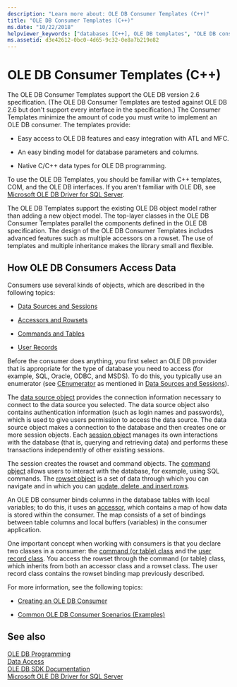 ```yaml
---
description: "Learn more about: OLE DB Consumer Templates (C++)"
title: "OLE DB Consumer Templates (C++)"
ms.date: "10/22/2018"
helpviewer_keywords: ["databases [C++], OLE DB templates", "OLE DB consumers [C++], data access", "OLE DB consumer templates [C++]", "databases [C++], consumers"]
ms.assetid: d3e42612-0bc0-4d65-9c32-0e8a7b219e82
---
```

# OLE DB Consumer Templates (C++)

The OLE DB Consumer Templates support the OLE DB version 2.6 specification. (The OLE DB Consumer Templates are tested against OLE DB 2.6 but don't support every interface in the specification.) The Consumer Templates minimize the amount of code you must write to implement an OLE DB consumer. The templates provide:

- Easy access to OLE DB features and easy integration with ATL and MFC.

- An easy binding model for database parameters and columns.

- Native C/C++ data types for OLE DB programming.

To use the OLE DB Templates, you should be familiar with C++ templates, COM, and the OLE DB interfaces. If you aren't familiar with OLE DB, see [Microsoft OLE DB Driver for SQL Server](/sql/connect/oledb/oledb-driver-for-sql-server).

The OLE DB Templates support the existing OLE DB object model rather than adding a new object model. The top-layer classes in the OLE DB Consumer Templates parallel the components defined in the OLE DB specification. The design of the OLE DB Consumer Templates includes advanced features such as multiple accessors on a rowset. The use of templates and multiple inheritance makes the library small and flexible.

## How OLE DB Consumers Access Data

Consumers use several kinds of objects, which are described in the following topics:

- [Data Sources and Sessions](../../data/oledb/data-sources-and-sessions.md)

- [Accessors and Rowsets](../../data/oledb/accessors-and-rowsets.md)

- [Commands and Tables](../../data/oledb/commands-and-tables.md)

- [User Records](../../data/oledb/user-records.md)

Before the consumer does anything, you first select an OLE DB provider that is appropriate for the type of database you need to access (for example, SQL, Oracle, ODBC, and MSDS). To do this, you typically use an enumerator (see [CEnumerator](../../data/oledb/cenumerator-class.md) as mentioned in [Data Sources and Sessions](../../data/oledb/data-sources-and-sessions.md)).

The [data source object](../../data/oledb/data-sources-and-sessions.md) provides the connection information necessary to connect to the data source you selected. The data source object also contains authentication information (such as login names and passwords), which is used to give users permission to access the data source. The data source object makes a connection to the database and then creates one or more session objects. Each [session object](../../data/oledb/data-sources-and-sessions.md) manages its own interactions with the database (that is, querying and retrieving data) and performs these transactions independently of other existing sessions.

The session creates the rowset and command objects. The [command object](../../data/oledb/commands-and-tables.md) allows users to interact with the database, for example, using SQL commands. The [rowset object](../../data/oledb/accessors-and-rowsets.md) is a set of data through which you can navigate and in which you can [update, delete, and insert rows](../../data/oledb/updating-rowsets.md).

An OLE DB consumer binds columns in the database tables with local variables; to do this, it uses an [accessor](../../data/oledb/accessors-and-rowsets.md), which contains a map of how data is stored within the consumer. The map consists of a set of bindings between table columns and local buffers (variables) in the consumer application.

One important concept when working with consumers is that you declare two classes in a consumer: the [command (or table) class](../../data/oledb/commands-and-tables.md) and the [user record class](../../data/oledb/user-records.md). You access the rowset through the command (or table) class, which inherits from both an accessor class and a rowset class. The user record class contains the rowset binding map previously described.

For more information, see the following topics:

- [Creating an OLE DB Consumer](../../data/oledb/creating-an-ole-db-consumer.md)

- [Common OLE DB Consumer Scenarios (Examples)](../../data/oledb/working-with-ole-db-consumer-templates.md)

## See also

[OLE DB Programming](../../data/oledb/ole-db-programming.md)<br/>
[Data Access](../data-access-in-cpp.md)<br/>
[OLE DB SDK Documentation](/previous-versions/windows/desktop/ms722784(v=vs.85))<br/>
[Microsoft OLE DB Driver for SQL Server](/sql/connect/oledb/oledb-driver-for-sql-server)
